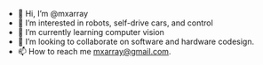- 👋 Hi, I’m @mxarray
- 👀 I’m interested in robots, self-drive cars, and control
- 🌱 I’m currently learning computer vision
- 💞️ I’m looking to collaborate on software and hardware codesign.
- 📫 How to reach me mxarray@gmail.com.

<!---
mxarray/mxarray is a ✨ special ✨ repository because its `README.md` (this file) appears on your GitHub profile.
You can click the Preview link to take a look at your changes.
--->

